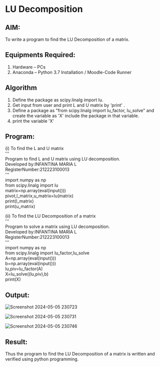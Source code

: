 # LU Decomposition 

## AIM:
To write a program to find the LU Decomposition of a matrix.

## Equipments Required:
1. Hardware – PCs
2. Anaconda – Python 3.7 Installation / Moodle-Code Runner

## Algorithm
1. Define the package as scipy.linalg import lu.
2. Get input from user and print L and U matrix by 'print' .
3. Define a package as "from scipy.linalg import lu_factor, lu_solve" and create the variable as 'X' include the package in that variable.
4. print the variable 'X'

## Program:
(i) To find the L and U matrix\
'''\
Program to find L and U matrix using LU decomposition.\
Developed by:INFANTINA MARIA L \
RegisterNumber:212223100013\
'''\
import numpy as np\
from scipy.linalg import lu\
matrix=np.array(eval(input()))\
pivot,l_matrix,u_matrix=lu(matrix)\
print(l_matrix)\
print(u_matrix)

(ii) To find the LU Decomposition of a matrix\
'''\
Program to solve a matrix using LU decomposition.\
Developed by:INFANTINA MARIA L \
RegisterNumber:212223100013\
'''\
import numpy as np\
from scipy.linalg import lu_factor,lu_solve\
A=np.array(eval(input()))\
b=np.array(eval(input()))\
lu,piv=lu_factor(A)\
X=lu_solve((lu,piv),b)\
print(X)
## Output:
![Screenshot 2024-05-05 230723](https://github.com/INFANTINA1401/LU-Decomposition/assets/147313821/78c2735a-bdfe-4d1e-8f36-ba6cedeec033)

![Screenshot 2024-05-05 230731](https://github.com/INFANTINA1401/LU-Decomposition/assets/147313821/50b3884f-990f-4ca0-8b08-ba01b72a651c)

![Screenshot 2024-05-05 230746](https://github.com/INFANTINA1401/LU-Decomposition/assets/147313821/3edb6ff5-5ce0-4de5-bc12-434372477ec0)

## Result:
Thus the program to find the LU Decomposition of a matrix is written and verified using python programming.

